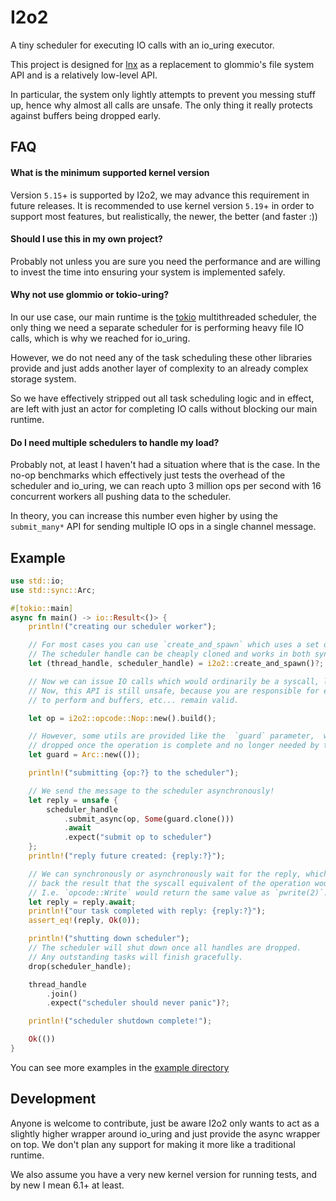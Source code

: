 # I2o2

A tiny scheduler for executing IO calls with an io_uring executor.

This project is designed for [lnx](https://github.com/lnx-search/lnx) as a replacement to glommio's file system API
and is a relatively low-level API.

In particular, the system only lightly attempts to prevent you messing stuff up, hence why almost all calls
are unsafe. The only thing it really protects against buffers being dropped early.

## FAQ

#### What is the minimum supported kernel version

Version `5.15`+ is supported by I2o2, we may advance this requirement in future releases.
It is recommended to use kernel version `5.19`+ in order to support most features, but realistically,
the newer, the better (and faster :))

#### Should I use this in my own project?

Probably not unless you are sure you need the performance and are willing to invest the time into ensuring your
system is implemented safely.

#### Why not use glommio or tokio-uring?

In our use case, our main runtime is the [tokio](https://tokio.rs/) multithreaded scheduler, the only thing we
need a separate scheduler for is performing heavy file IO calls, which is why we reached for io_uring.

However, we do not need any of the task scheduling these other libraries provide and just adds another 
layer of complexity to an already complex storage system. 

So we have effectively stripped out all task scheduling logic and in effect, are left with just an actor for
completing IO calls without blocking our main runtime.

#### Do I need multiple schedulers to handle my load?

Probably not, at least I haven't had a situation where that is the case. In the no-op benchmarks which effectively
just tests the overhead of the scheduler and io_uring, we can reach upto 3 million ops per second with 16 concurrent 
workers all pushing data to the scheduler.

In theory, you can increase this number even higher by using the `submit_many*` API for sending multiple IO ops
in a single channel message.

## Example

```rust
use std::io;
use std::sync::Arc;

#[tokio::main]
async fn main() -> io::Result<()> {
    println!("creating our scheduler worker");

    // For most cases you can use `create_and_spawn` which uses a set of sane defaults.
    // The scheduler handle can be cheaply cloned and works in both sync and async contexts.
    let (thread_handle, scheduler_handle) = i2o2::create_and_spawn()?;

    // Now we can issue IO calls which would ordinarily be a syscall, like reading a file.
    // Now, this API is still unsafe, because you are responsible for ensuring the op is safe
    // to perform and buffers, etc... remain valid.

    let op = i2o2::opcode::Nop::new().build();

    // However, some utils are provided like the  `guard` parameter,  which will only be
    // dropped once the operation is complete and no longer needed by the kernel.
    let guard = Arc::new(());

    println!("submitting {op:?} to the scheduler");

    // We send the message to the scheduler asynchronously!
    let reply = unsafe {
        scheduler_handle
            .submit_async(op, Some(guard.clone()))
            .await
            .expect("submit op to scheduler")
    };
    println!("reply future created: {reply:?}");

    // We can synchronously or asynchronously wait for the reply, which will give us
    // back the result that the syscall equivalent of the operation would return.
    // I.e. `opcode::Write` would return the same value as `pwrite(2)`.
    let reply = reply.await;
    println!("our task completed with reply: {reply:?}");
    assert_eq!(reply, Ok(0));

    println!("shutting down scheduler");
    // The scheduler will shut down once all handles are dropped.
    // Any outstanding tasks will finish gracefully.
    drop(scheduler_handle);

    thread_handle
        .join()
        .expect("scheduler should never panic")?;

    println!("scheduler shutdown complete!");

    Ok(())
}
```

You can see more examples in the [example directory](/examples)


## Development

Anyone is welcome to contribute, just be aware I2o2 only wants to act as a slightly higher wrapper around io_uring
and just provide the async wrapper on top. We don't plan any support for making it more like a traditional runtime.

We also assume you have a very new kernel version for running tests, and by new I mean 6.1+ at least.